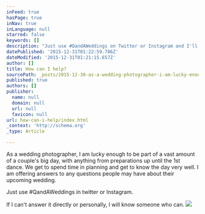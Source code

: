 ```yaml
---
inFeed: true
hasPage: true
inNav: true
inLanguage: null
starred: false
keywords: []
description: "Just use #QandAWeddings on Twitter or Instagram and I'll get back to you asap..."
datePublished: '2015-12-31T01:22:59.786Z'
dateModified: '2015-12-31T01:21:15.657Z'
author: []
title: How can I help?
sourcePath: _posts/2015-12-30-as-a-wedding-photographer-i-am-lucky-enough-to-be-part-of-a.md
published: true
authors: []
publisher:
  name: null
  domain: null
  url: null
  favicon: null
url: how-can-i-help/index.html
_context: 'http://schema.org'
_type: Article

---
```

As a wedding photographer, I am lucky enough to be part of a vast amount of a couple's big day, with anything from preparations up until the 1st dance. We get to spend time in planning and get to know the day very well. I am offering answers to any questions people may have about their upcoming wedding. 

Just use \#QandAWeddings in twitter or Instagram. 

If I can't answer it directly or personally, I will know someone who can.
![](https://the-grid-user-content.s3-us-west-2.amazonaws.com/6cedfd4a-20ab-4964-bede-21d1a1784ec8.png)